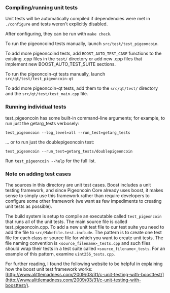 ### Compiling/running unit tests

Unit tests will be automatically compiled if dependencies were met in `./configure`
and tests weren't explicitly disabled.

After configuring, they can be run with `make check`.

To run the pigeoncoind tests manually, launch `src/test/test_pigeoncoin`.

To add more pigeoncoind tests, add `BOOST_AUTO_TEST_CASE` functions to the existing
.cpp files in the `test/` directory or add new .cpp files that
implement new BOOST_AUTO_TEST_SUITE sections.

To run the pigeoncoin-qt tests manually, launch `src/qt/test/test_pigeoncoin-qt`

To add more pigeoncoin-qt tests, add them to the `src/qt/test/` directory and
the `src/qt/test/test_main.cpp` file.

### Running individual tests

test_pigeoncoin has some built-in command-line arguments; for
example, to run just the getarg_tests verbosely:

    test_pigeoncoin --log_level=all --run_test=getarg_tests

... or to run just the doublepigeoncoin test:

    test_pigeoncoin --run_test=getarg_tests/doublepigeoncoin

Run `test_pigeoncoin --help` for the full list.

### Note on adding test cases

The sources in this directory are unit test cases.  Boost includes a
unit testing framework, and since Pigeoncoin Core already uses boost, it makes
sense to simply use this framework rather than require developers to
configure some other framework (we want as few impediments to creating
unit tests as possible).

The build system is setup to compile an executable called `test_pigeoncoin`
that runs all of the unit tests.  The main source file is called
test_pigeoncoin.cpp. To add a new unit test file to our test suite you need
to add the file to `src/Makefile.test.include`. The pattern is to create 
one test file for each class or source file for which you want to create 
unit tests.  The file naming convention is `<source_filename>_tests.cpp` 
and such files should wrap their tests in a test suite 
called `<source_filename>_tests`. For an example of this pattern, 
examine `uint256_tests.cpp`.

For further reading, I found the following website to be helpful in
explaining how the boost unit test framework works:
[http://www.alittlemadness.com/2009/03/31/c-unit-testing-with-boosttest/](http://www.alittlemadness.com/2009/03/31/c-unit-testing-with-boosttest/).
